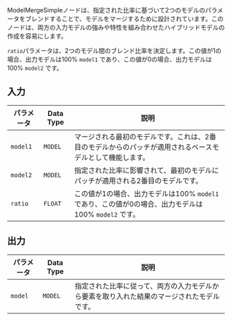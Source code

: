 
ModelMergeSimpleノードは、指定された比率に基づいて2つのモデルのパラメータをブレンドすることで、モデルをマージするために設計されています。このノードは、両方の入力モデルの強みや特性を組み合わせたハイブリッドモデルの作成を容易にします。

`ratio`パラメータは、2つのモデル間のブレンド比率を決定します。この値が1の場合、出力モデルは100% `model1` であり、この値が0の場合、出力モデルは100% `model2` です。

## 入力

| パラメータ | Data Type | 説明 |
|-----------|-------------|-------------|
| `model1`  | `MODEL`     | マージされる最初のモデルです。これは、2番目のモデルからのパッチが適用されるベースモデルとして機能します。 |
| `model2`  | `MODEL`     | 指定された比率に影響されて、最初のモデルにパッチが適用される2番目のモデルです。 |
| `ratio`   | `FLOAT`     | この値が1の場合、出力モデルは100% `model1` であり、この値が0の場合、出力モデルは100% `model2` です。 |

## 出力

| パラメータ | Data Type | 説明 |
|-----------|-------------|-------------|
| `model`   | `MODEL`     | 指定された比率に従って、両方の入力モデルから要素を取り入れた結果のマージされたモデルです。 |
